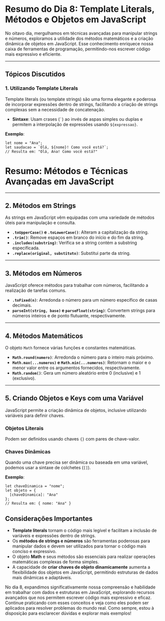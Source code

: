 # Resumo do Dia 8: Template Literals, Métodos e Objetos em JavaScript

No oitavo dia, mergulhamos em técnicas avançadas para manipular strings e números, exploramos a utilidade dos métodos matemáticos e a criação dinâmica de objetos em JavaScript. Esse conhecimento enriquece nossa caixa de ferramentas de programação, permitindo-nos escrever código mais expressivo e eficiente.

---

## Tópicos Discutidos

### 1. Utilizando Template Literals
Template literals (ou template strings) são uma forma elegante e poderosa de incorporar expressões dentro de strings, facilitando a criação de strings complexas sem a necessidade de concatenação.

- **Sintaxe**: Usam crases (`` ` ``) ao invés de aspas simples ou duplas e permitem a interpolação de expressões usando `${expressao}`.

**Exemplo**:

```
let nome = "Ana";
let saudacao = `Olá, ${nome}! Como você está?`;
// Resulta em: "Olá, Ana! Como você está?"
```


# Resumo: Métodos e Técnicas Avançadas em JavaScript

---

## 2. Métodos em Strings
As strings em JavaScript vêm equipadas com uma variedade de métodos úteis para manipulação e consulta.

- **`.toUpperCase()` e `.toLowerCase()`**: Alteram a capitalização da string.
- **`.trim()`**: Remove espaços em branco do início e do fim da string.
- **`.includes(substring)`**: Verifica se a string contém a substring especificada.
- **`.replace(original, substituto)`**: Substitui parte da string.

---

## 3. Métodos em Números
JavaScript oferece métodos para trabalhar com números, facilitando a realização de tarefas comuns.

- **`.toFixed(n)`**: Arredonda o número para um número específico de casas decimais.
- **`parseInt(string, base)` e `parseFloat(string)`**: Convertem strings para números inteiros e de ponto flutuante, respectivamente.

---

## 4. Métodos Matemáticos
O objeto `Math` fornece várias funções e constantes matemáticas.

- **`Math.round(numero)`**: Arredonda o número para o inteiro mais próximo.
- **`Math.max(...numeros)` e `Math.min(...numeros)`**: Retornam o maior e o menor valor entre os argumentos fornecidos, respectivamente.
- **`Math.random()`**: Gera um número aleatório entre 0 (inclusive) e 1 (exclusivo).

---

## 5. Criando Objetos e Keys com uma Variável
JavaScript permite a criação dinâmica de objetos, inclusive utilizando variáveis para definir chaves.

### Objetos Literais
Podem ser definidos usando chaves `{}` com pares de chave-valor.

### Chaves Dinâmicas
Quando uma chave precisa ser dinâmica ou baseada em uma variável, podemos usar a sintaxe de colchetes (`[]`).

**Exemplo**:

```
let chaveDinamica = "nome";
let objeto = {
  [chaveDinamica]: "Ana"
};
// Resulta em: { nome: "Ana" }
```

## Considerações Importantes

- **Template literals** tornam o código mais legível e facilitam a inclusão de variáveis e expressões dentro de strings.
- Os **métodos de strings e números** são ferramentas poderosas para manipular dados e devem ser utilizados para tornar o código mais conciso e expressivo.
- O objeto **Math** e seus métodos são essenciais para realizar operações matemáticas complexas de forma simples.
- A capacidade de **criar chaves de objeto dinamicamente** aumenta a flexibilidade dos objetos em JavaScript, permitindo estruturas de dados mais dinâmicas e adaptáveis.

No dia 8, expandimos significativamente nossa compreensão e habilidade em trabalhar com dados e estruturas em JavaScript, explorando recursos avançados que nos permitem escrever código mais expressivo e eficaz. Continue praticando com esses conceitos e veja como eles podem ser aplicados para resolver problemas do mundo real. Como sempre, estou à disposição para esclarecer dúvidas e explorar mais exemplos!
